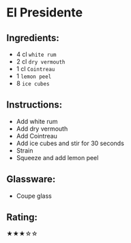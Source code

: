 # El Presidente

## Ingredients:
- 4 cl `white rum`
- 2 cl `dry vermouth`
- 1 cl `Cointreau`
- 1 `lemon peel`
- 8 `ice cubes`

## Instructions:
- Add white rum
- Add dry vermouth
- Add Cointreau
- Add ice cubes and stir for 30 seconds
- Strain
- Squeeze and add lemon peel

## Glassware:
- Coupe glass

## Rating:
★★★☆☆